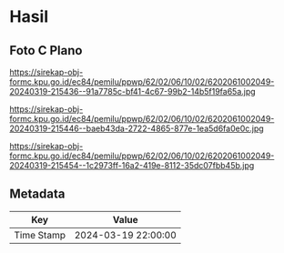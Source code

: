 # Hasil

## Foto C Plano

https://sirekap-obj-formc.kpu.go.id/ec84/pemilu/ppwp/62/02/06/10/02/6202061002049-20240319-215436--91a7785c-bf41-4c67-99b2-14b5f19fa65a.jpg

https://sirekap-obj-formc.kpu.go.id/ec84/pemilu/ppwp/62/02/06/10/02/6202061002049-20240319-215446--baeb43da-2722-4865-877e-1ea5d6fa0e0c.jpg

https://sirekap-obj-formc.kpu.go.id/ec84/pemilu/ppwp/62/02/06/10/02/6202061002049-20240319-215454--1c2973ff-16a2-419e-8112-35dc07fbb45b.jpg


## Metadata

| Key        | Value               |
| ---------- | ------------------- |
| Time Stamp | 2024-03-19 22:00:00 |



